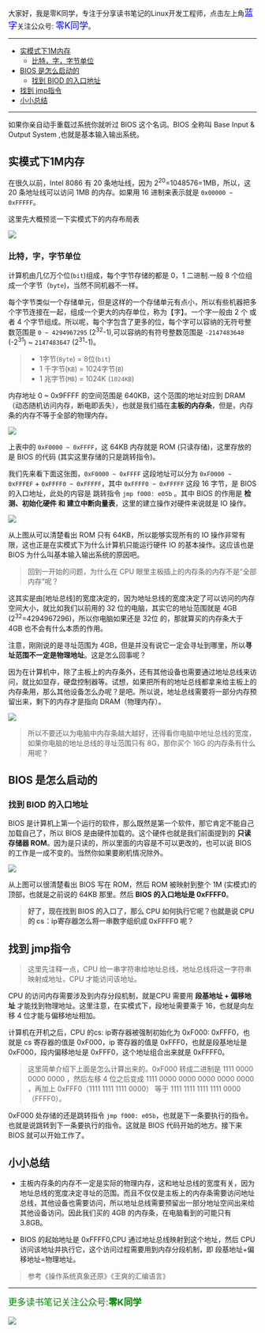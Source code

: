 大家好，我是零K同学，专注于分享读书笔记的Linux开发工程师，点击左上角<font color="blue" size=4 font-weight=bolder>蓝字</font>关注公众号: <font color="blue" size=4 font-weight=bolder>零K同学</font>。

----

- [实模式下1M内存](#实模式下1m内存)
	- [比特，字，字节单位](#比特字字节单位)
- [BIOS 是怎么启动的](#bios-是怎么启动的)
	- [找到 BIOD 的入口地址](#找到-biod-的入口地址)
- [找到 jmp指令](#找到-jmp指令)
- [小小总结](#小小总结)

----

如果你亲自动手重载过系统你就听过 BIOS 这个名词。BIOS 全称叫 Base Input & Output System ,也就是基本输入输出系统。

## 实模式下1M内存


在很久以前，Intel 8086 有 20 条地址线，因为 2<sup>20</sup>=1048576=1MB，所以，这 20 条地址线可以访问 1MB 的内存。如果用 16 进制来表示就是 `0x00000 ~ 0xFFFFF`。

这里先大概预览一下实模式下的内存布局表

![](https://cdn.jsdelivr.net/gh/kendall-cpp/blogPic@main/寻offer总结02/实模式内存布局.3fmzdzgtgye0.webp)

### 比特，字，字节单位

计算机由几亿万个位(`bit`)组成，每个字节存储的都是 0，1 二进制.一般 8 个位组成一个字节（`byte`)，当然不同机器不一样。

每个字节类似一个存储单元，但是这样的一个存储单元有点小，所以有些机器把多个字节连接在一起，组成一个更大的内存单位，称为【字】。一个字一般由 2 个 或者 4 个字节组成。所以呢，每个字包含了更多的位，每个字可以容纳的无符号整数范围是 `0 ~ 4294967295` (2<sup>32</sup>-1),可以容纳的有符号整数范围是 `-2147483648` (-2<sup>31</sup>) ~ `2147483647` (2<sup>31</sup>-1)。

> - 1字节(`Byte`) = 8位(`bit`)
> - 1 千字节(`KB`) = 1024字节(`B`)
> - 1 兆字节(`MB`) = 1024K (`1024KB`)

内存地址 0 ~ 0x9FFFF 的空间范围是 640KB，这个范围的地址对应到 DRAM（动态随机访问内存，断电即丢失），也就是我们插在**主板的内存条**，但是，内存条的内存不等于全部的物理内存。

![](https://cdn.jsdelivr.net/gh/kendall-cpp/blogPic@main/linux笔记01/BIOS内存分布01.2vgikalaamc0.png)

上表中的 `0xF0000 ~ 0xFFFF`，这 64KB 内存就是 ROM (只读存储)，这里存放的是 BIOS 的代码 (其实这里存储的只是跳转指令)。

我们先来看下面这张图，`0xF0000 ~ 0xFFFF` 这段地址可以分为 `0xF0000 ~ 0xFFFEF` + `0xFFFF0 ~ 0xFFFFF`，其中 `0xFFFF0 ~ 0xFFFFF` 这段 16 字节，是 BIOS 的入口地址，此处的内容是 跳转指令 `jmp f000: e05b` 。其中 BIOS 的作用是 **检测、初始化硬件 和 建立中断向量表**，这里的建立操作对硬件来说就是 IO 操作。

![](https://cdn.jsdelivr.net/gh/kendall-cpp/blogPic@main/linux笔记01/BIOS内存分布02.2n8j6l8cnew0.png)

从上图从可以清楚看出 ROM 只有 64KB，所以能够实现所有的 IO 操作非常有限，这也正是在实模式下为什么计算机只能运行硬件 IO 的基本操作。这应该也是 BIOS 为什么叫基本输入输出系统的原因吧。

> 回到一开始的问题，为什么在 CPU 眼里主板插上的内存条的内存不是“全部内存”呢？

这其实是由[地址总线]的宽度决定的，因为地址总线的宽度决定了可以访问的内存空间大小，就比如我们以前用的 32 位的电脑，其实它的地址范围就是 4GB (2<sup>32</sup>=4294967296)，所以你电脑如果还是 32位 的，那就算买的内存条大于 4GB 也不会有什么本质的作用。

注意，刚刚说的是寻址范围为 4GB，但是并没有说它一定会寻址到哪里，所以**寻址范围不一定是物理地址**。这是怎么回事呢？

因为在计算机中，除了主板上的内存条外，还有其他设备也需要通过地址总线来访问，就比如显存，硬盘控制器等。试想，如果把所有的地址总线都拿来给主板上的内存条用，那么其他设备怎么办呢？是吧。所以说，地址总线需要将一部分内存预留出来，剩下的内存才是指向 DRAM（物理内存）。

![](https://cdn.jsdelivr.net/gh/kendall-cpp/blogPic@main/linux笔记01/BIOS内存分布03.2xyt22fobb80.png)

> 所以不要还以为电脑中内存条越大越好，还得看你电脑中地址总线的宽度，如果你电脑的地址总线的寻址范围只有 8G，那你买个 16G 的内存条有什么用呢？

## BIOS 是怎么启动的

### 找到 BIOD 的入口地址

BIOS 是计算机上第一个运行的软件，那么既然是第一个软件，那它肯定不能自己加载自己了，所以 BIOS 是由硬件加载的。这个硬件也就是我们前面提到的 **只读存储器 ROM**。因为是只读的，所以里面的内容是不可以更改的，也可以说 BIOS 的工作是一成不变的。当然你如果要刷机情况除外。

![](https://cdn.jsdelivr.net/gh/kendall-cpp/blogPic@main/linux笔记01/BIOS启动01.6mbdqvlqwxs0.png)

从上图可以很清楚看出 BIOS 写在 ROM，然后 ROM 被映射到整个 1M (实模式)的顶部，也就是之前说的 64KB 那里。然后 **BIOS 的入口地址是 0xFFFF0**。


> **好了，现在找到 BIOS 的入口了，那么 CPU 如何执行它呢？也就是说 CPU 的 cs：ip寄存器怎么将一串数字组织成 0xFFFF0 呢？**

## 找到 jmp指令

> 这里先注释一点，CPU 给一串字符串给地址总线，地址总线将这一字符串映射成地址，CPU 才能访问该地址。

CPU 的访问内存需要涉及到内存分段机制，就是CPU 需要用 **段基地址 + 偏移地址** 才能找到物理地址。这里注意，在实模式下，段地址需要乘于 16，也就是向左移 4 位才能与偏移地址相加。

计算机在开机之后，CPU 的cs: ip寄存器被强制初始化为 0xF000: 0xFFF0，也就是 cs 寄存器的值是 0xF000，ip 寄存器的值是 0xFFF0，也就是段基地址是 0xF000，段内偏移地址是 0xFFF0，这个地址组合出来就是 0xFFFF0。

> 这里简单介绍下上面是怎么计算出来的。0xF000 转成二进制是 1111 0000 0000 0000 ，然后左移 4 位之后变成 1111 0000 0000 0000 0000 0000 ，再加上 0xFFF0（1111 1111 1111 0000） 等于 1111 1111 1111 1111 0000（FFFF0）。

0xF000 处存储的还是跳转指令 `jmp f000: e05b`，也就是下一条要执行的指令。也就是说跳转到下一条要执行的指令。这就是 BIOS 代码开始的地方。接下来 BIOS 就可以开始工作了。

## 小小总结

- 主板内存条的内存不一定是实际的物理内存，这和地址总线的宽度有关，因为地址总线的宽度决定寻址的范围。而且不仅仅是主板上的内存条需要访问地址总线，其他设备也需要访问，所以地址总线需要预留出一部分地址空间出来给其他设备访问。因此我们买的 4GB 的内存条，在电脑看到的可能只有 3.8GB。


- BIOS 的起始地址是 0xFFFF0,CPU 通过地址总线映射到这个地址，然后 CPU 访问该地址并执行它，这个访问过程需要用到内存分段机制，即 段基地址+偏移地址=物理地址。

> 参考《操作系统真象还原》《王爽的汇编语言》

----

<font color="green" size=4>更多读书笔记关注公众号:**零K同学**<font>

![](https://cdn.jsdelivr.net/gh/kendall-cpp/blogPic@main/blog-img-02/公众号二维码.75dvf969t4w0.png)